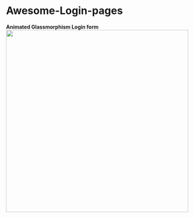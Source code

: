 # Awesome-Login-pages

**Animated Glassmorphism Login form** 
<img src="https://user-images.githubusercontent.com/94288727/209666961-e9339b4d-9077-4463-8505-22bb3902ff52.png" style=" width:500px ; height:500px"  >


